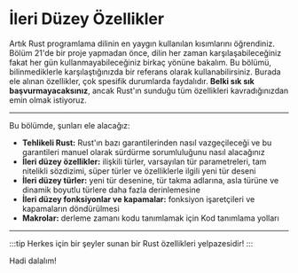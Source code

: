 # İleri Düzey Özellikler

Artık Rust programlama dilinin en yaygın kullanılan kısımlarını öğrendiniz. Bölüm 21'de bir proje yapmadan önce, dilin her zaman karşılaşabileceğiniz fakat her gün kullanmayabileceğiniz birkaç yönüne bakalım. Bu bölümü, bilinmediklerle karşılaştığınızda bir referans olarak kullanabilirsiniz. Burada ele alınan özellikler, çok spesifik durumlarda faydalıdır. **Belki sık sık başvurmayacaksınız**, ancak Rust'ın sunduğu tüm özellikleri kavradığınızdan emin olmak istiyoruz.

---

Bu bölümde, şunları ele alacağız:

- **Tehlikeli Rust:** Rust'ın bazı garantilerinden nasıl vazgeçileceği ve bu garantileri manuel olarak sürdürme sorumluluğunu nasıl alacağınız
- **İleri düzey özellikler:** ilişkili türler, varsayılan tür parametreleri, tam nitelikli sözdizimi, süper türler ve özelliklerle ilgili yeni tür deseni
- **İleri düzey türler:** yeni tür desenine, tür takma adlarına, asla türüne ve dinamik boyutlu türlere daha fazla derinlemesine
- **İleri düzey fonksiyonlar ve kapamalar:** fonksiyon işaretçileri ve kapamaların döndürülmesi
- **Makrolar:** derleme zamanı kodu tanımlamak için Kod tanımlama yolları

---

:::tip
Herkes için bir şeyler sunan bir Rust özellikleri yelpazesidir!
:::

Hadi dalalım!